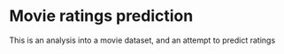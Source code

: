 # Movie ratings prediction
 This is an analysis into a movie dataset, and an attempt to predict ratings
